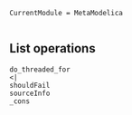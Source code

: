 ```@meta
CurrentModule = MetaModelica
```

```@contents
```

## List operations
```@docs
do_threaded_for
<|
shouldFail
sourceInfo
_cons
```
